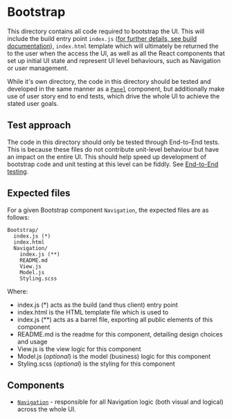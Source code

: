 # Bootstrap

This directory contains all code required to bootstrap the UI. This will include the build entry point `index.js` ([for further details, see build documentation](../../docs/Build.md)), `index.html` template which will ultimately be returned the to the user when the access the UI, as well as all the React components that set up initial UI state and represent UI level behaviours, such as Navigation or user management.

While it's own directory, the code in this directory should be tested and developed in the same manner as a [`Panel`](../Panels/README.md) component, but additionally make use of user story end to end tests, which drive the whole UI to achieve the stated user goals.

## Test approach

The code in this directory should only be tested through End-to-End tests.
This is because these files do not contribute unit-level behaviour but have
an impact on the entire UI. This should help speed up development of bootstrap
code and unit testing at this level can be fiddly. See
[End-to-End testing](../../docs/Test.md#end-to-end-testing).

## Expected files

For a given Bootstrap component `Navigation`, the expected files are as follows:

```
Bootstrap/
  index.js (*)
  index.html
  Navigation/
    index.js (**)
    README.md
    View.js
    Model.js
    Styling.scss
```

Where:

- index.js (\*) acts as the build (and thus client) entry point
- index.html is the HTML template file which is used to
- index.js (\*\*) acts as a barrel file, exporting all public elements of this component
- README.md is the readme for this component, detailing design choices and usage
- View.js is the view logic for this component
- Model.js (_optional_) is the model (business) logic for this component
- Styling.scss (_optional_) is the styling for this component

## Components

- [`Navigation`](./Navigation/README.md) - responsible for all Navigation logic (both visual and logical) across the whole UI.
